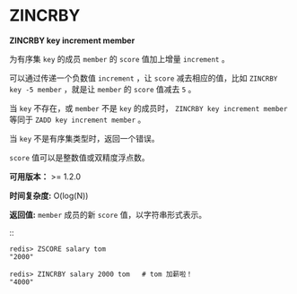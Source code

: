 # ZINCRBY


**ZINCRBY key increment member**

为有序集 ``key`` 的成员 ``member`` 的 ``score`` 值加上增量 ``increment`` 。

可以通过传递一个负数值 ``increment`` ，让 ``score`` 减去相应的值，比如 ``ZINCRBY key -5 member`` ，就是让 ``member`` 的 ``score`` 值减去 ``5`` 。

当 ``key`` 不存在，或 ``member`` 不是 ``key`` 的成员时， ``ZINCRBY key increment member`` 等同于 ``ZADD key increment member`` 。

当 ``key`` 不是有序集类型时，返回一个错误。

``score`` 值可以是整数值或双精度浮点数。

**可用版本：**
    >= 1.2.0

**时间复杂度:**
    O(log(N))

**返回值:**
    ``member`` 成员的新 ``score`` 值，以字符串形式表示。

::

    redis> ZSCORE salary tom 
    "2000"

    redis> ZINCRBY salary 2000 tom   # tom 加薪啦！
    "4000"
